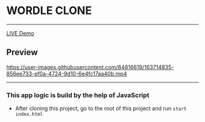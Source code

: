 # WORDLE CLONE
---
[ LIVE  Demo](https://tranquil-cheesecake-384320.netlify.app/)


## Preview

https://user-images.githubusercontent.com/84816619/163714835-856ee733-ef0a-4724-9d10-6e4fc17aa40b.mp4

---

### This app logic is build by the help of JavaScript

- After cloning this project, go to the root of this project and run `start index.html`
